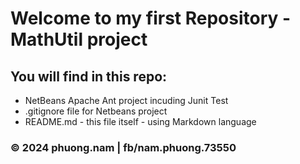 # Welcome to my first Repository - MathUtil project

## You will find in this repo:

*  NetBeans Apache Ant project incuding Junit Test
* .gitignore file for Netbeans project
* README.md - this file itself - using Markdown language

### © 2024 phuong.nam | fb/nam.phuong.73550
